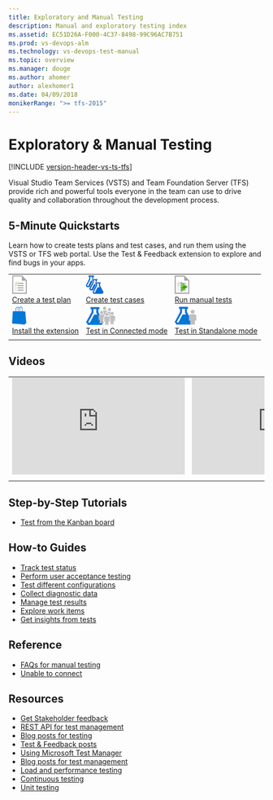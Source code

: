 ```yaml
---
title: Exploratory and Manual Testing
description: Manual and exploratory testing index
ms.assetid: EC51D26A-F000-4C37-8498-99C96AC7B751
ms.prod: vs-devops-alm
ms.technology: vs-devops-test-manual
ms.topic: overview
ms.manager: douge
ms.author: ahomer
author: alexhomer1
ms.date: 04/09/2018
monikerRange: ">= tfs-2015"
---
```


# Exploratory &amp; Manual Testing
 
[!INCLUDE [version-header-vs-ts-tfs](_shared/version-header-vs-ts-tfs.md)] 

Visual Studio Team Services (VSTS) and Team Foundation Server (TFS) provide rich and powerful
tools everyone in the team can use to drive quality and collaboration throughout the development process.

## 5-Minute Quickstarts

Learn how to create tests plans and test cases, and run them using the VSTS or TFS web portal.
Use the Test &amp; Feedback extension to explore and find bugs in your apps. 

| | | |
| --- | --- | --- |
| ![icon](_img/testplan-icon.png)<br />[Create a test plan](getting-started/create-a-test-plan.md) | ![icon](_img/testcases-icon.png)<br />[Create test cases](getting-started/create-test-cases.md) | ![icon](_img/runtests2-icon.png)<br />[Run manual tests](getting-started/run-manual-tests.md) |
| ![icon](_img/marketplace-icon.png)<br />[Install the extension](getting-started/perform-exploratory-tests.md) | ![icon](_img/connectedmode-icon.png)<br />[Test in Connected mode](connected-mode-exploratory-testing.md) | ![icon](_img/standalonemode-icon.png)<br />[Test in Standalone mode](standalone-mode-exploratory-testing.md) |
| | | |

## Videos

| | |
| --- | --- |
| <iframe src="https://channel9.msdn.com/Series/Visual-Studio-ALM-Rangers-Demos/VS-Team-Services-Test-Case-Explorer-v2/player" width="340" height="190" allowFullScreen="true" frameBorder="0"></iframe> | <iframe src="https://channel9.msdn.com/Series/Test-Tools-in-Visual-Studio/IntroducingTestFeedbackextension/player" width="340" height="190" allowFullScreen frameBorder="0"></iframe> |
| | |

## Step-by-Step Tutorials

* [Test from the Kanban board](../work/kanban/add-run-update-tests.md?toc=/vsts/manual-test/toc.json&bc=/vsts/manual-test/breadcrumb/toc.json)

## How-to Guides

* [Track test status](getting-started/track-test-status.md)
* [Perform user acceptance testing](getting-started/user-acceptance-testing.md)
* [Test different configurations](test-different-configurations.md)
* [Collect diagnostic data](collect-diagnostic-data.md)
* [Manage test results](getting-started/how-long-to-keep-test-results.md)
* [Explore work items](explore-workitems-exploratory-testing.md)
* [Get insights from tests](insights-exploratory-testing.md)

## Reference

* [FAQs for manual testing](reference-qa.md)
* [Unable to connect](../work/customize/reference/error/tf31002-unable-connect-tfs.md?toc=/vsts/manual-test/toc.json&bc=/vsts/manual-test/breadcrumb/toc.json)

## Resources

* [Get Stakeholder feedback](../feedback/index.md)
* [REST API for test management](../integrate/index.md)
* [Blog posts for testing](https://blogs.msdn.microsoft.com/visualstudioalm/tag/testing/)
* [Test & Feedback posts](https://social.msdn.microsoft.com/Search/en-US?query=test%20%26%20feedback%20extension&beta=0&rn=Microsoft+Application+Lifecycle+Management&rq=site:https://blogs.msdn.microsoft.com/visualstudioalm&ac=4)
* [Using Microsoft Test Manager](https://msdn.microsoft.com/en-us/library/jj635157%28v=vs.120%29.aspx)
* [Blog posts for test management](https://blogs.msdn.microsoft.com/devops/?s=test+management)
* [Load and performance testing](../load-test/index.md)
* [Continuous testing](../build-release/test/index.md)
* [Unit testing](https://docs.microsoft.com/en-gb/visualstudio/test/unit-test-your-code)

